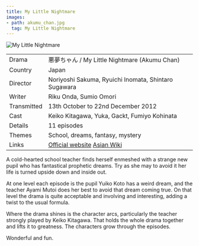 ```yaml
---
title: My Little Nightmare
images:
- path: akumu_chan.jpg
  tag: My Little Nightmare
---
```

![My Little Nightmare](akumu_chan.jpg)

| | |
|-|-|
Drama|&#24746;&#22818;&#12385;&#12419;&#12435; / My Little Nightmare (Akumu Chan)
Country|Japan
Director|Noriyoshi Sakuma, Ryuichi Inomata, Shintaro Sugawara
Writer| Riku Onda, Sumio Omori
Transmitted|13th October to 22nd December 2012
Cast|Keiko Kitagawa, Yuka, Gackt, Fumiyo Kohinata
Details|11 episodes
Themes|School, dreams, fantasy, mystery
Links|[Official website](http://www.ntv.co.jp/akumu/) [Asian Wiki](http://asianwiki.com/My_Little_Nightmare_-_Akumu-chan)

A cold-hearted school teacher finds herself enmeshed with a strange new
pupil who has fantastical prophetic dreams. Try as she may to avoid it
her life is turned upside down and inside out.

At one level each episode is the pupil Yuiko Koto has a weird dream, and
the teacher Ayami Mutoi does her best to avoid that dream coming true. On that
level the drama is quite acceptable and involving and interesting,
adding a twist to the usual formula.

Where the drama shines is the character arcs, particularly the teacher
strongly played by Keiko Kitagawa. That holds the whole drama together
and lifts it to greatness. The characters grow through the episodes.

Wonderful and fun.
